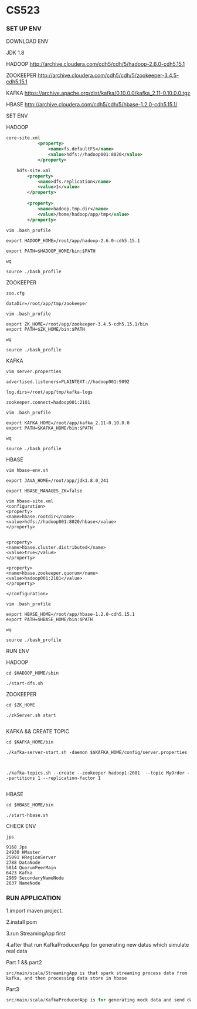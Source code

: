 # CS523

### SET UP ENV

DOWNLOAD ENV

JDK 1.8

HADOOP
http://archive.cloudera.com/cdh5/cdh/5/hadoop-2.6.0-cdh5.15.1

ZOOKEEPER
http://archive.cloudera.com/cdh5/cdh/5/zookeeper-3.4.5-cdh5.15.1

KAFKA
https://archive.apache.org/dist/kafka/0.10.0.0/kafka_2.11-0.10.0.0.tgz

HBASE
http://archive.cloudera.com/cdh5/cdh/5/hbase-1.2.0-cdh5.15.1/

SET ENV



HADOOP

```xml
core-site.xml
			<property>
			    <name>fs.defaultFS</name>
			    <value>hdfs://hadoop001:8020</value>
			</property>
```



```xml
	hdfs-site.xml
		<property>
		    <name>dfs.replication</name>
		    <value>1</value>
		</property>
	
		<property>
		    <name>hadoop.tmp.dir</name>
		    <value>/home/hadoop/app/tmp</value>
		</property>
```




```shell
vim .bash_profile

export HADOOP_HOME=/root/app/hadoop-2.6.0-cdh5.15.1

export PATH=$HADOOP_HOME/bin:$PATH

wq

source ./bash_profile
```

ZOOKEEPER

```
zoo.cfg

dataDir=/root/app/tmp/zookeeper
```



```
vim .bash_profile

export ZK_HOME=/root/app/zookeeper-3.4.5-cdh5.15.1/bin
export PATH=$ZK_HOME/bin:$PATH

wq

source ./bash_profile
```



KAFKA



```
vim server.properties

advertised.listeners=PLAINTEXT://hadoop001:9092

log.dirs=/root/app/tmp/kafka-logs

zookeeper.connect=hadoop001:2181
```



```
vim .bash_profile

export KAFKA_HOME=/root/app/kafka_2.11-0.10.0.0
export PATH=$KAFKA_HOME/bin:$PATH

wq

source ./bash_profile
```



HBASE

```
vim hbase-env.sh

export JAVA_HOME=/root/app/jdk1.8.0_241

export HBASE_MANAGES_ZK=false
```





```
vim hbase-site.xml
<configuration>
<property>
<name>hbase.rootdir</name>
<value>hdfs://hadoop001:8020/hbase</value>
</property>


<property>
<name>hbase.cluster.distributed</name>
<value>true</value>
</property>

<property>
<name>hbase.zookeeper.quorum</name>
<value>hadoop001:2181</value>
</property>

</configuration>
```



```
vim .bash_profile

export HBASE_HOME=/root/app/hbase-1.2.0-cdh5.15.1
export PATH=$HBASE_HOME/bin:$PATH

wq

source ./bash_profile
```



RUN ENV

HADOOP

```
cd $HADOOP_HOME/sbin

./start-dfs.sh
```



ZOOKEEPER

```
cd $ZK_HOME

./zkServer.sh start


```

KAFKA && CREATE TOPIC

```
cd $KAFKA_HOME/bin

./kafka-server-start.sh -daemon $$KAFKA_HOME/config/server.properties



./kafka-topics.sh --create --zookeeper hadoop1:2081  --topic MyOrder --partitions 1 --replication-factor 1


```

HBASE

```
cd $HBASE_HOME/bin

./start-hbase.sh
```



CHECK ENV

```
jps

9168 Jps
24930 HMaster
25091 HRegionServer
2788 DataNode
5814 QuorumPeerMain
6423 Kafka
2969 SecondaryNameNode
2637 NameNode
```



### RUN APPLICATION

1.import maven project.

2.install pom 

3.run StreamingApp first 

4.after that run KafkaProducerApp  for generating new datas which simulate real data



 Part 1 && part2

```
src/main/scala/StreamingApp is that spark streaming process data from kafka, and then processing data store in hbase
```



Part3



```scala
src/main/scala/KafkaProducerApp is for generating mock data and send data to kafka
```







